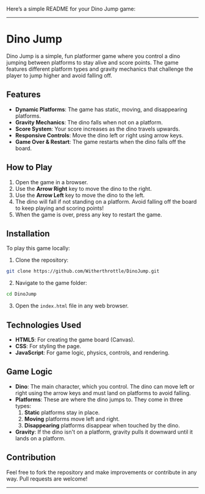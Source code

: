 Here’s a simple README for your Dino Jump game:

---

# Dino Jump

Dino Jump is a simple, fun platformer game where you control a dino jumping between platforms to stay alive and score points. The game features different platform types and gravity mechanics that challenge the player to jump higher and avoid falling off.

## Features

- **Dynamic Platforms**: The game has static, moving, and disappearing platforms.
- **Gravity Mechanics**: The dino falls when not on a platform.
- **Score System**: Your score increases as the dino travels upwards.
- **Responsive Controls**: Move the dino left or right using arrow keys.
- **Game Over & Restart**: The game restarts when the dino falls off the board.

## How to Play

1. Open the game in a browser.
2. Use the **Arrow Right** key to move the dino to the right.
3. Use the **Arrow Left** key to move the dino to the left.
4. The dino will fall if not standing on a platform. Avoid falling off the board to keep playing and scoring points!
5. When the game is over, press any key to restart the game.

## Installation

To play this game locally:

1. Clone the repository:

```bash
git clone https://github.com/Witherthrottle/DinoJump.git
```

2. Navigate to the game folder:

```bash
cd DinoJump
```

3. Open the `index.html` file in any web browser.

## Technologies Used

- **HTML5**: For creating the game board (Canvas).
- **CSS**: For styling the page.
- **JavaScript**: For game logic, physics, controls, and rendering.

## Game Logic

- **Dino**: The main character, which you control. The dino can move left or right using the arrow keys and must land on platforms to avoid falling.
- **Platforms**: These are where the dino jumps to. They come in three types:
  1. **Static** platforms stay in place.
  2. **Moving** platforms move left and right.
  3. **Disappearing** platforms disappear when touched by the dino.
- **Gravity**: If the dino isn't on a platform, gravity pulls it downward until it lands on a platform.

## Contribution

Feel free to fork the repository and make improvements or contribute in any way. Pull requests are welcome!

---
